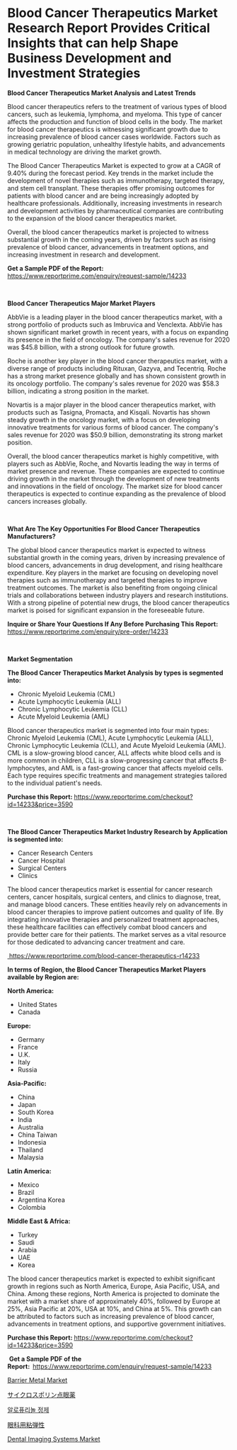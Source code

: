 <p><h1>Blood Cancer Therapeutics Market Research Report Provides Critical Insights that can help Shape Business Development and Investment Strategies</h1></p><p><strong>Blood Cancer Therapeutics Market Analysis and Latest Trends</strong></p>
<p><p>Blood cancer therapeutics refers to the treatment of various types of blood cancers, such as leukemia, lymphoma, and myeloma. This type of cancer affects the production and function of blood cells in the body. The market for blood cancer therapeutics is witnessing significant growth due to increasing prevalence of blood cancer cases worldwide. Factors such as growing geriatric population, unhealthy lifestyle habits, and advancements in medical technology are driving the market growth.</p><p>The Blood Cancer Therapeutics Market is expected to grow at a CAGR of 9.40% during the forecast period. Key trends in the market include the development of novel therapies such as immunotherapy, targeted therapy, and stem cell transplant. These therapies offer promising outcomes for patients with blood cancer and are being increasingly adopted by healthcare professionals. Additionally, increasing investments in research and development activities by pharmaceutical companies are contributing to the expansion of the blood cancer therapeutics market.</p><p>Overall, the blood cancer therapeutics market is projected to witness substantial growth in the coming years, driven by factors such as rising prevalence of blood cancer, advancements in treatment options, and increasing investment in research and development.</p></p>
<p><strong>Get a Sample PDF of the Report:&nbsp;</strong> <a href="https://www.reportprime.com/enquiry/request-sample/14233">https://www.reportprime.com/enquiry/request-sample/14233</a></p>
<p>&nbsp;</p>
<p><strong>Blood Cancer Therapeutics Major Market Players</strong></p>
<p><p>AbbVie is a leading player in the blood cancer therapeutics market, with a strong portfolio of products such as Imbruvica and Venclexta. AbbVie has shown significant market growth in recent years, with a focus on expanding its presence in the field of oncology. The company's sales revenue for 2020 was $45.8 billion, with a strong outlook for future growth.</p><p>Roche is another key player in the blood cancer therapeutics market, with a diverse range of products including Rituxan, Gazyva, and Tecentriq. Roche has a strong market presence globally and has shown consistent growth in its oncology portfolio. The company's sales revenue for 2020 was $58.3 billion, indicating a strong position in the market.</p><p>Novartis is a major player in the blood cancer therapeutics market, with products such as Tasigna, Promacta, and Kisqali. Novartis has shown steady growth in the oncology market, with a focus on developing innovative treatments for various forms of blood cancer. The company's sales revenue for 2020 was $50.9 billion, demonstrating its strong market position.</p><p>Overall, the blood cancer therapeutics market is highly competitive, with players such as AbbVie, Roche, and Novartis leading the way in terms of market presence and revenue. These companies are expected to continue driving growth in the market through the development of new treatments and innovations in the field of oncology. The market size for blood cancer therapeutics is expected to continue expanding as the prevalence of blood cancers increases globally.</p></p>
<p>&nbsp;</p>
<p><strong>What Are The Key Opportunities For Blood Cancer Therapeutics Manufacturers?</strong></p>
<p><p>The global blood cancer therapeutics market is expected to witness substantial growth in the coming years, driven by increasing prevalence of blood cancers, advancements in drug development, and rising healthcare expenditure. Key players in the market are focusing on developing novel therapies such as immunotherapy and targeted therapies to improve treatment outcomes. The market is also benefiting from ongoing clinical trials and collaborations between industry players and research institutions. With a strong pipeline of potential new drugs, the blood cancer therapeutics market is poised for significant expansion in the foreseeable future.</p></p>
<p><strong>Inquire or Share Your Questions If Any Before Purchasing This Report:</strong> <a href="https://www.reportprime.com/enquiry/pre-order/14233">https://www.reportprime.com/enquiry/pre-order/14233</a></p>
<p>&nbsp;</p>
<p><strong>Market Segmentation</strong></p>
<p><strong>The Blood Cancer Therapeutics Market Analysis by types is segmented into:</strong></p>
<p><ul><li>Chronic Myeloid Leukemia (CML)</li><li>Acute Lymphocytic Leukemia (ALL)</li><li>Chronic Lymphocytic Leukemia (CLL)</li><li>Acute Myeloid Leukemia (AML)</li></ul></p>
<p><p>Blood cancer therapeutics market is segmented into four main types: Chronic Myeloid Leukemia (CML), Acute Lymphocytic Leukemia (ALL), Chronic Lymphocytic Leukemia (CLL), and Acute Myeloid Leukemia (AML). CML is a slow-growing blood cancer, ALL affects white blood cells and is more common in children, CLL is a slow-progressing cancer that affects B-lymphocytes, and AML is a fast-growing cancer that affects myeloid cells. Each type requires specific treatments and management strategies tailored to the individual patient's needs.</p></p>
<p><strong>Purchase this Report:&nbsp;</strong><a href="https://www.reportprime.com/checkout?id=14233&price=3590">https://www.reportprime.com/checkout?id=14233&price=3590</a></p>
<p>&nbsp;</p>
<p><strong>The Blood Cancer Therapeutics Market Industry Research by Application is segmented into:</strong></p>
<p><ul><li>Cancer Research Centers</li><li>Cancer Hospital</li><li>Surgical Centers</li><li>Clinics</li></ul></p>
<p><p>The blood cancer therapeutics market is essential for cancer research centers, cancer hospitals, surgical centers, and clinics to diagnose, treat, and manage blood cancers. These entities heavily rely on advancements in blood cancer therapies to improve patient outcomes and quality of life. By integrating innovative therapies and personalized treatment approaches, these healthcare facilities can effectively combat blood cancers and provide better care for their patients. The market serves as a vital resource for those dedicated to advancing cancer treatment and care.</p></p>
<p><a href="https://www.reportprime.com/blood-cancer-therapeutics-r14233">&nbsp;https://www.reportprime.com/blood-cancer-therapeutics-r14233</a></p>
<p><strong>In terms of Region, the Blood Cancer Therapeutics Market Players available by Region are:</strong></p>
<p>
    <p> <strong> North America: </strong>
        <ul>
            <li>United States</li>
            <li>Canada</li>
        </ul>
        </p> 
    <p> <strong> Europe: </strong>
        <ul>
            <li>Germany</li>
            <li>France</li>
            <li>U.K.</li>
            <li>Italy</li>
            <li>Russia</li>
        </ul>
        </p> 
    <p> <strong> Asia-Pacific: </strong>
        <ul>
            <li>China</li>
            <li>Japan</li>
            <li>South Korea</li>
            <li>India</li>
            <li>Australia</li>
            <li>China Taiwan</li>
            <li>Indonesia</li>
            <li>Thailand</li>
            <li>Malaysia</li>
        </ul>
        </p> 
    <p> <strong> Latin America: </strong>
        <ul>
            <li>Mexico</li>
            <li>Brazil</li>
            <li>Argentina Korea</li>
            <li>Colombia</li>
        </ul>
        </p> 
    <p> <strong> Middle East & Africa: </strong>
        <ul>
            <li>Turkey</li>
            <li>Saudi</li>
            <li>Arabia</li>
            <li>UAE</li>
            <li>Korea</li>
        </ul>
    </p>
    </p>
<p><p>The blood cancer therapeutics market is expected to exhibit significant growth in regions such as North America, Europe, Asia Pacific, USA, and China. Among these regions, North America is projected to dominate the market with a market share of approximately 40%, followed by Europe at 25%, Asia Pacific at 20%, USA at 10%, and China at 5%. This growth can be attributed to factors such as increasing prevalence of blood cancer, advancements in treatment options, and supportive government initiatives.</p></p>
<p><strong>Purchase this Report: </strong><a href="https://www.reportprime.com/checkout?id=14233&price=3590">https://www.reportprime.com/checkout?id=14233&price=3590</a></p>
<p>&nbsp;<strong>Get a Sample PDF of the Report:&nbsp;&nbsp;</strong><a href="https://www.reportprime.com/enquiry/request-sample/14233">https://www.reportprime.com/enquiry/request-sample/14233</a></p>
<p><strong></strong></p>
<p><p><a href="https://issuu.com/reportprime-2/docs/barrier-metal-market-size-2030.pptx">Barrier Metal Market</a></p><p><a href="https://github.com/ddwcuskozol07187/Market-Research-Report-List-1/blob/main/989556425203.md">サイクロスポリン点眼薬</a></p><p><a href="https://github.com/PercyHagernes9778/Market-Research-Report-List-1/blob/main/327674323023.md">알로퓨리놀 정제</a></p><p><a href="https://github.com/marbadji/Market-Research-Report-List-1/blob/main/434227825204.md">眼科用粘弾性</a></p><p><a href="https://github.com/indrystar/Market-Research-Report-List-2/blob/main/dental-imaging-systems-market.md">Dental Imaging Systems Market</a></p></p>